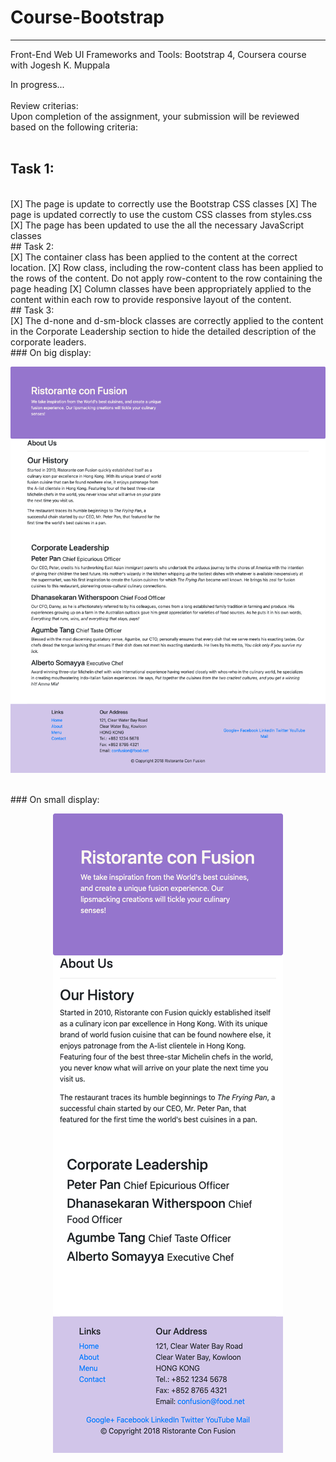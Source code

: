 # Course-Bootstrap   
---   
Front-End Web UI Frameworks and Tools: Bootstrap 4, Coursera course with Jogesh K. Muppala   

In progress...   
<br>
Review criterias:   
Upon completion of the assignment, your submission will be reviewed based on the following criteria:   
<br>
## Task 1:   
<br>
[X] The page is update to correctly use the Bootstrap CSS classes   
[X] The page is updated correctly to use the custom CSS classes from styles.css   
[X] The page has been updated to use the all the necessary JavaScript classes   
<br>
## Task 2: 
<br>
[X] The container class has been applied to the content at the correct location.   
[X] Row class, including the row-content class has been applied to the rows of the content. Do not apply row-content to the row containing the page heading   
[X] Column classes have been appropriately applied to the content within each row to provide responsive layout of the content.   
<br>
## Task 3:
<br>
[X] The d-none and d-sm-block classes are correctly applied to the content in the Corporate Leadership section to hide the detailed description of the corporate leaders.   
<br>
### On big display:   
<br>
<p align="center">
 <kbd>
  <img src="https://github.com/GePajarinen/Course-Bootstrap/blob/master/Bootstrap4/conFusion/pics/Assignment-1-aboutus-sm.png?raw=true">   
 </kbd>
</p>
<br>
### On small display:   
<br>
<p align="center">
 <kbd>
  <img src="https://github.com/GePajarinen/Course-Bootstrap/blob/master/Bootstrap4/conFusion/pics/Assignment-1-aboutus-xsm.png?raw=true">   
 </kbd>
</p>
